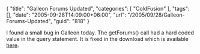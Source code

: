{
	"title": "Galleon Forums Updated",
	"categories": [
		"ColdFusion"
	],
	"tags": [],
	"date": "2005-09-28T14:09:00+06:00",
	"url": "/2005/09/28/Galleon-Forums-Updated",
	"guid": "818"
}

I found a small bug in Galleon today. The getForums() call had a hard coded value in the query statement. It is fixed in the download which is available <a href="http://ray.camdenfamily.com/downloads/forums.zip">here</a>.